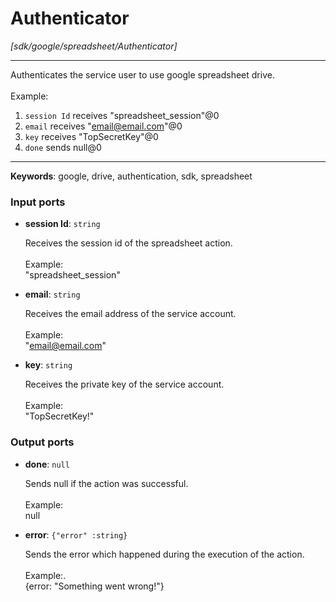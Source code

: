 # Authenticator

_[sdk/google/spreadsheet/Authenticator]_

---

Authenticates the service user to use google spreadsheet drive.<br>
<br>
Example:<br>
1. `session Id` receives "spreadsheet_session"@0 <br>
2. `email` receives  "email@email.com"@0<br>
3. `key` receives "TopSecretKey"@0<br>
4. `done` sends null@0 <br>

---

__Keywords__: google, drive, authentication, sdk, spreadsheet

### Input ports

* __session Id__: ` string `


    Receives the session id of the spreadsheet action.<br>
    <br>
    Example: <br>
    "spreadsheet_session"<br>


* __email__: ` string `


    Receives the email address of the service account.<br>
    <br>
    Example: <br>
    "email@email.com"<br>


* __key__: ` string `


    Receives the private key of the service account.<br>
    <br>
    Example: <br>
    "TopSecretKey!"<br>

### Output ports

* __done__: ` null `


    Sends null if the action was successful.<br>
    <br>
    Example:<br>
    null<br>


* __error__: ` {"error" :string} `


    Sends the error which happened during the execution of the action.<br>
    <br>
    Example:.<br>
    {error: "Something went wrong!"}<br>


